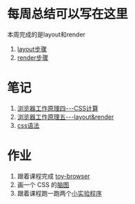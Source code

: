 # 每周总结可以写在这里
本周完成的是layout和render
1. [layout步骤](https://github.com/wanni-yang/Frontend-01-Template/tree/master/week07/layouts)
2. [render步骤](https://github.com/wanni-yang/Frontend-01-Template/tree/master/week07/renders)
# 笔记
1. [浏览器工作原理四---CSS计算](https://www.yuque.com/yangxiaomie/zu16ge/cydlkb)
2. [浏览器工作原理五---layout&render](https://www.yuque.com/yangxiaomie/zu16ge/bo55hp)
3. [css语法](https://www.yuque.com/yangxiaomie/zu16ge/qooa94)
# 作业
1. 跟着课程完成 [toy-browser](https://github.com/wanni-yang/Frontend-01-Template/tree/master/week07/toy-browser)
2. 画一个 CSS 的[脑图](https://github.com/wanni-yang/Frontend-01-Template/tree/master/week07/css/CSS.xmind)
3. 跟着课程跑一跑两个[小实验程序](https://github.com/wanni-yang/Frontend-01-Template/tree/master/week07/css.js)